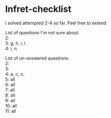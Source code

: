 # Infret-checklist

I solved attempted 2-4 so far. Feel free to extend

List of questions I'm not sure about:  
2:   
3: g, h, i, l.  
4: i, n. 

List of un-answered questions:  
2:  
3:  
4: a, c, o.  
5: all  
6: all  
7: all  
8: all  
9: all  
10: all  
11: all
